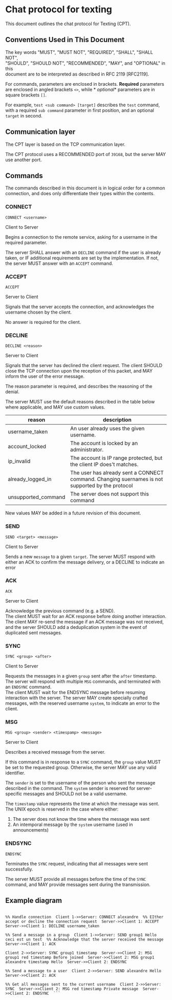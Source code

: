 # Chat protocol for texting

This document outlines the chat protocol for Texting (CPT).

## Conventions Used in This Document

The key words "MUST", "MUST NOT", "REQUIRED", "SHALL", "SHALL NOT",    
"SHOULD", "SHOULD NOT", "RECOMMENDED", "MAY", and "OPTIONAL" in this    
document are to be interpreted as described in RFC 2119 [RFC2119].

For commands, parameters are enclosed in brackets. **Required** parameters are enclosed in angled brackets `<>`, while *
*optional** parameters are in square brackets `[]`.

For example, `test <sub command> [target]` describes the `test` command, with a required `sub command` parameter in
first position, and an optional `target` in second.

## Communication layer

The CPT layer is based on the TCP communication layer.

The CPT protocol uses a RECOMMENDED port of `39168`, but the server MAY use another port.

## Commands

The commands described in this document is in logical order for a common connection, and does only differentiate their
types within the contents.

### CONNECT

```  
CONNECT <username>  
```  

Client to Server

Begins a connection to the remote service, asking for a username in the required parameter.

The server SHALL answer with an `DECLINE` command if the user is already taken, or IF additional requirements are set by
the implementation. If not, the server MUST answer with an `ACCEPT` command.

### ACCEPT

```  
ACCEPT  
```  

Server to Client

Signals that the server accepts the connection, and acknowledges the username chosen by the client.

No answer is required for the client.

### DECLINE

```  
DECLINE <reason>  
```  

Server to Client

Signals that the server has declined the client request. The client SHOULD close the TCP connection upon the reception
of this packet, and MAY inform the user of the error message.

The reason parameter is required, and describes the reasoning of the denial.

The server MUST use the default reasons described in the table below where applicable, and MAY use custom values.

| reason              | description                                                                                      |  
|---------------------|--------------------------------------------------------------------------------------------------|  
| username_taken      | An user already uses the given username.                                                         |  
| account_locked      | The account is locked by an administrator.                                                       |  
| ip_invalid          | The account is IP range protected, but the client IP does't matches.                             |  
| already_logged_in   | The user has already sent a CONNECT command. Changing suernames is not supported by the protocol |  
| unsupported_command | The server does not support this command                                                         |

New values MAY be added in a future revision of this document.

### SEND

```  
SEND <target> <message>  
```

Client to Server

Sends a new `message` to a given `target`. The server MUST respond with either an ACK to confirm the message delivery,
or a DECLINE to indicate an error

### ACK

```  
ACK  
```  

Server to Client

Acknowledge the previous command (e.g. a SEND).    
The client MUST wait for an ACK response before doing another interaction. The client MAY re-send the message if an ACK
message was not received, and the server SHOULD add a deduplication system in the event of duplicated sent messages.

### SYNC

```  
SYNC <group> <after>  
```  

Client to Server

Requests the messages in a given `group` sent after the `after` timestamp.  
The server will respond with multiple `MSG` commands, and terminated with an `ENDSYNC` command.  
The client MUST wait for the ENDSYNC message before resuming interaction with the server. The server MAY create
specially crafted messages, with the reserved username `system`, to indicate an error to the client.

### MSG

```  
MSG <group> <sender> <timespamp> <message>  
```  

Server to Client

Describes a received message from the server.

If this command is in response to a `SYNC` command, the `group` value MUST be set to the requested group. Otherwise, the
server MAY use any valid identifier.

The `sender` is set to the username of the person who sent the message described in the command. The `system` sender is
reserved for server-specific messages and SHOULD not be a valid username.

The `timestamp` value represents the time at which the message was sent. The UNIX epoch is reserved in the case where
either:

1. The server does not know the time where the message was sent
2. An intemporal message by the `system` username (used in announcements)

### ENDSYNC

```  
ENDSYNC  
```  

Terminates the `SYNC` request, indicating that all messages were sent successfully.

The server MUST provide all messages before the time of the `SYNC` command, and MAY provide messages sent during the
transmission.

## Example diagram

```mermaid  sequenceDiagram    
    
%% Handle connection  Client 1->>Server: CONNECT alexandre  %% EIther accept or decline the connection request  Server->>Client 1: ACCEPT  Server->>Client 1: DECLINE username_taken    
    
%% Send a message in a group  Client 1->>Server: SEND group1 Hello ceci est un test  %% Acknowledge that the server received the message  Server->>Client 1: ACK    
    
Client 2->>Server: SYNC group1 timestamp  Server->>Client 2: MSG group1 red timestamp Before joined  Server->>Client 2: MSG group1 alexandre timestamp Hello  Server->>Client 2: ENDSYNC    
    
%% Send a message to a user  Client 2->>Server: SEND alexandre Hello  Server->>Client 2: ACK    
    
%% Get all messages sent to the current username  Client 2->>Server: SYNC  Server->>Client 2: MSG red timestamp Private message  Server->>Client 2: ENDSYNC  ```